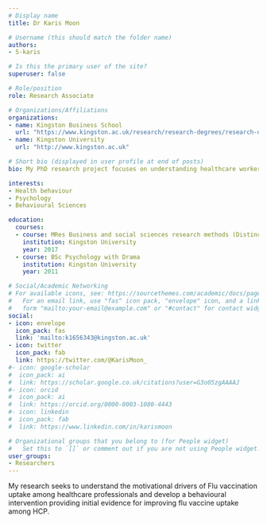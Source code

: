 ```yaml
---
# Display name
title: Dr Karis Moon

# Username (this should match the folder name)
authors:
- 5-karis

# Is this the primary user of the site?
superuser: false

# Role/position
role: Research Associate

# Organizations/Affiliations
organizations:
- name: Kingston Business School
  url: "https://www.kingston.ac.uk/research/research-degrees/research-degree-students/profile/karis-moon-151/"
- name: Kingston University
  url: "http://www.kingston.ac.uk"

# Short bio (displayed in user profile at end of posts)
bio: My PhD research project focuses on understanding healthcare workers’ attitudes and motivations toward getting vaccinated against the flu.

interests:
- Health behaviour
- Psychology
- Behavioural Sciences

education:
  courses:
  - course: MRes Business and social sciences research methods (Distinction)
    institution: Kingston University
    year: 2017
  - course: BSc Psychology with Drama
    institution: Kingston University
    year: 2011

# Social/Academic Networking
# For available icons, see: https://sourcethemes.com/academic/docs/page-builder/#icons
#   For an email link, use "fas" icon pack, "envelope" icon, and a link in the
#   form "mailto:your-email@example.com" or "#contact" for contact widget.
social:
- icon: envelope
  icon_pack: fas
  link: 'mailto:k1656343@kingston.ac.uk'
- icon: twitter
  icon_pack: fab
  link: https://twitter.com/@KarisMoon_
#- icon: google-scholar
#  icon_pack: ai
#  link: https://scholar.google.co.uk/citations?user=G3o05zgAAAAJ
#- icon: orcid
#  icon_pack: ai
#  link: https://orcid.org/0000-0003-1080-4443
#- icon: linkedin
#  icon_pack: fab
#  link: https://www.linkedin.com/in/karismoon

# Organizational groups that you belong to (for People widget)
#   Set this to `[]` or comment out if you are not using People widget.
user_groups:
- Researchers
---
```

My research seeks to understand the motivational drivers of Flu vaccination uptake among healthcare professionals and develop a behavioural intervention providing initial evidence for improving flu vaccine uptake among HCP.
